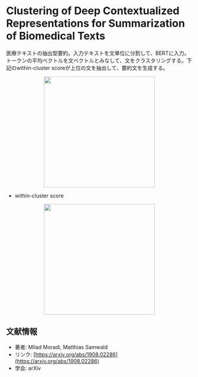 # Clustering of Deep Contextualized Representations for Summarization of Biomedical Texts

医療テキストの抽出型要約。入力テキストを文単位に分割して、BERTに入力。トークンの平均ベクトルを文ベクトルとみなして、文をクラスタリングする。下記のwithin-cluster scoreが上位の文を抽出して、要約文を生成する。

<p align="center">
<img src=https://user-images.githubusercontent.com/53220859/64122706-54760d00-cddd-11e9-8807-ef55b7b843d2.png width=300pt>
</p>

- within-cluster score
<p align="center">
<img src=https://user-images.githubusercontent.com/53220859/64122796-8b4c2300-cddd-11e9-93ce-2e6175365167.png width=300pt>
</p>


## 文献情報
- 著者: Milad Moradi, Matthias Samwald
- リンク: [https://arxiv.org/abs/1908.02286](https://arxiv.org/abs/1908.02286)
- 学会: arXiv
